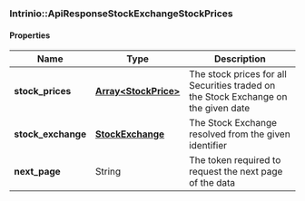 

[//]: # (CLASS:Intrinio::ApiResponseStockExchangeStockPrices)

[//]: # (KIND:object)

### Intrinio::ApiResponseStockExchangeStockPrices

#### Properties

[//]: # (START_DEFINITION)

Name | Type | Description
------------ | ------------- | -------------
**stock_prices** | [**Array&lt;StockPrice&gt;**](StockPrice.md) | The stock prices for all Securities traded on the Stock Exchange on the given date &nbsp;
**stock_exchange** | [**StockExchange**](StockExchange.md) | The Stock Exchange resolved from the given identifier &nbsp;
**next_page** | String | The token required to request the next page of the data &nbsp;

[//]: # (END_DEFINITION)


[//]: # (CONTAINED_CLASS:Intrinio::StockPrice)


[//]: # (CONTAINED_CLASS:Intrinio::StockExchange)



